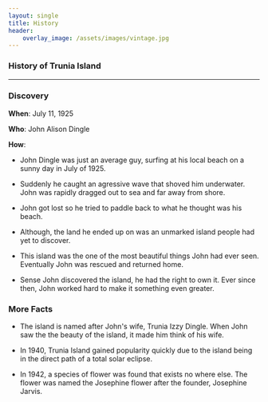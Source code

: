 ```yaml
---
layout: single
title: History
header:
    overlay_image: /assets/images/vintage.jpg
---
```


### History of Trunia Island
-------
### **Discovery**

**When**: July 11, 1925

**Who**: John Alison Dingle

**How**: 
- John Dingle was just an average guy, surfing at his local beach on a sunny day in July of 1925. 

- Suddenly he caught an agressive wave that shoved him underwater. John was rapidly dragged out to sea and far away from shore. 

- John got lost so he tried to paddle back to what he thought was his beach.

- Although, the land he ended up on was an unmarked island people had yet to discover.

- This island was the one of the most beautiful things John had ever seen. Eventually John was rescued and returned home.

- Sense John discovered the island, he had the right to own it. Ever since then, John worked hard to make it something even greater.

### **More Facts**
- The island is named after John's wife, Trunia Izzy Dingle. When John saw the the beauty of the island, it made him think of his wife. 

- In 1940, Trunia Island gained popularity quickly due to the island being in the direct path of a total solar eclipse. 

- In 1942, a species of flower was found that exists no where else. The flower was named the Josephine flower after the founder, Josephine Jarvis. 


